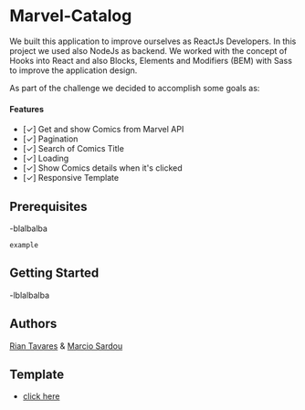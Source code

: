# Marvel-Catalog
We built this application to improve ourselves as ReactJs Developers. In this project we used also NodeJs as backend. We worked with the concept of Hooks into React and also Blocks, Elements and Modifiers (BEM) with Sass to improve the application design.

As part of the challenge we decided to accomplish some goals as:  

#### Features
- [✓] Get and show Comics from Marvel API 
- [✓] Pagination 
- [✓] Search of Comics Title
- [✓] Loading
- [✓] Show Comics details when it's clicked
- [✓] Responsive Template

## Prerequisites

-blalbalba

``` example ```

## Getting Started

-lblalbalba

## Authors

[Rian Tavares](https://riantavares.github.io/) & [Marcio Sardou](https://www.linkedin.com/in/marcio-sardou-262b84149/)


## Template

- [click here](https://xd.adobe.com/spec/37b2437b-c18e-4ab5-696d-60903eb2615c-4183/)  